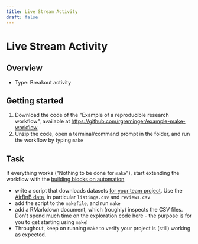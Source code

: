 ```yaml
---
title: Live Stream Activity
draft: false
---
```


# Live Stream Activity

## Overview

- Type: Breakout activity
<!--with 4-6 students<!--, *or* guided "look over the shoulders of Hannes" session-->
<!--- Duration: 25 minutes
<!--- Goals
  - Understand the process of input-transformation-output
  - Apply process in an R script
-->

## Getting started

1. Download the code of the "Example of a reproducible research workflow", available at https://github.com/rgreminger/example-make-workflow
2. Unzip the code, open a terminal/command prompt in the folder, and run the workflow by typing `make`

## Task

If everything works ("Nothing to be done for `make`"), start extending the workflow with the [building blocks on automation](../../building-blocks/automation/)

- write a script that downloads datasets [for your team project](../../course/project). Use the [AirBnB data](http://insideairbnb.com/get-the-data.html), in particular `listings.csv` and `reviews.csv`
- add the script to the `makefile`, and run `make`
- add a RMarkdown document, which (roughly) inspects the CSV files. Don't spend much time on the exploration code here - the purpose is for you to get starting using `make`!
- Throughout, keep on running `make` to verify your project is (still) working as expected.
